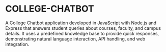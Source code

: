 # COLLEGE-CHATBOT
A College Chatbot application developed in JavaScript with Node.js and Express that answers student queries about courses, faculty, and campus details. It uses a predefined knowledge base to provide quick responses, demonstrating natural language interaction, API handling, and web integration.
